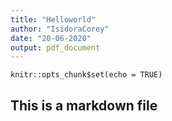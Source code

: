 ```yaml
---
title: "Helloworld"
author: "IsidoraCorey"
date: "20-06-2020"
output: pdf_document
---
```


```{r setup, include=FALSE}
knitr::opts_chunk$set(echo = TRUE)
```

## This is a markdown file
